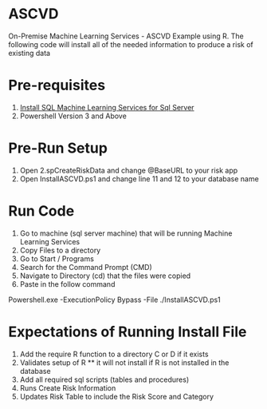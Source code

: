 # ASCVD
On-Premise Machine Learning Services - ASCVD Example using R.  The following code will install all of the needed information to produce a risk of existing data

# Pre-requisites
1) [Install SQL Machine Learning Services for Sql Server](https://docs.microsoft.com/en-us/sql/machine-learning/install/sql-machine-learning-services-windows-install?view=sql-server-ver15)
2) Powershell Version 3 and Above

# Pre-Run Setup
1) Open 2.spCreateRiskData and change @BaseURL to your risk app
2) Open InstallASCVD.ps1 and change line 11 and 12 to your database name

# Run Code
1) Go to machine (sql server machine) that will be running Machine Learning Services
2) Copy Files to a directory
3) Go to Start / Programs
4) Search for the Command Prompt (CMD)
5) Navigate to Directory (cd) that the files were copied
6) Paste in the follow command

Powershell.exe -ExecutionPolicy Bypass -File ./InstallASCVD.ps1

# Expectations of Running Install File
1) Add the require R function to a directory C or D if it exists
2) Validates setup of R 
** it will not install if R is not installed in the database
3) Add all required sql scripts (tables and procedures)
4) Runs Create Risk Information
5) Updates Risk Table to include the Risk Score and Category




